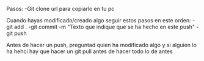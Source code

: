 Pasos:
-Git clone url para copiarlo en tu pc

Cuando hayas modificado/creado algo seguir estos pasos en este orden:
-git add .
-git commit -m "Texto que indique que se ha hecho en este push"
-git push

Antes de hacer un push, preguntad quien ha modificado algo y si alguien lo ha hehci hay que hacer un git pull antes de hacer todo lo de antes
